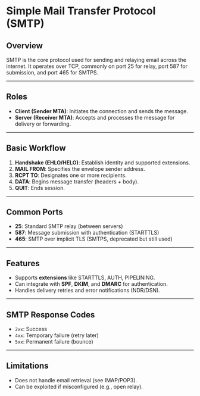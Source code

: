 # Simple Mail Transfer Protocol (SMTP)

## Overview

SMTP is the core protocol used for sending and relaying email across the internet. It operates over TCP, commonly on port 25 for relay, port 587 for submission, and port 465 for SMTPS.

---

## Roles

- **Client (Sender MTA)**: Initiates the connection and sends the message.
- **Server (Receiver MTA)**: Accepts and processes the message for delivery or forwarding.

---

## Basic Workflow

1. **Handshake (EHLO/HELO)**: Establish identity and supported extensions.
2. **MAIL FROM**: Specifies the envelope sender address.
3. **RCPT TO**: Designates one or more recipients.
4. **DATA**: Begins message transfer (headers + body).
5. **QUIT**: Ends session.

---

## Common Ports

- **25**: Standard SMTP relay (between servers)
- **587**: Message submission with authentication (STARTTLS)
- **465**: SMTP over implicit TLS (SMTPS, deprecated but still used)

---

## Features

- Supports **extensions** like STARTTLS, AUTH, PIPELINING.
- Can integrate with **SPF**, **DKIM**, and **DMARC** for authentication.
- Handles delivery retries and error notifications (NDR/DSN).

---

## SMTP Response Codes

- `2xx`: Success
- `4xx`: Temporary failure (retry later)
- `5xx`: Permanent failure (bounce)

---

## Limitations

- Does not handle email retrieval (see IMAP/POP3).
- Can be exploited if misconfigured (e.g., open relay).
